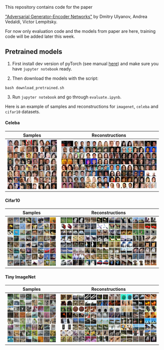 This repository contains code for the paper

["Adversarial Generator-Encoder Networks"](http://sites.skoltech.ru/app/data/uploads/sites/25/2017/04/AGE.pdf) by Dmitry Ulyanov, Andrea Vedaldi, Victor Lempitsky.

For now only evaluation code and the models from paper are here, training code will be added later this week.

## Pretrained models

1) First install dev version of pyTorch (see manual [here](INSTALL.md)) and make sure you have `jupyter notebook` ready.

2) Then download the models with the script:
```
bash download_pretrained.sh
```

3) Run `jupyter notebook` and go through `evaluate.ipynb`.


Here is an example of samples and reconstructions for `imagenet`, `celeba` and `cifar10` datasets.

#### Celeba

|Samples    |Reconstructions|
|:---------:|:-------------:|
|![](data/readme_pics/celeba_samples.png) | ![](data/readme_pics/celeba_reconstructions.png) |

#### Cifar10

|Samples    |Reconstructions|
|:---------:|:-------------:|
|![](data/readme_pics/cifar10_samples.png) | ![](data/readme_pics/cifar10_reconstructions.png) |

#### Tiny ImageNet

|Samples    |Reconstructions|
|:---------:|:-------------:|
|![](data/readme_pics/imagenet_samples.png) | ![](data/readme_pics/imagenet_reconstructions.png) |
